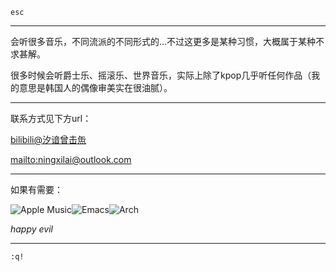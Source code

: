 `esc`

------------------------------------------------------------------------

会听很多音乐，不同流派的不同形式的…不过这更多是某种习惯，大概属于某种不求甚解。

很多时候会听爵士乐、摇滚乐、世界音乐，实际上除了kpop几乎听任何作品（我的意思是韩国人的偶像审美实在很油腻）。

------------------------------------------------------------------------

联系方式见下方url：

[bilibili@汐谙曾击缹](https://b23.tv/1YMEIAx)

[mailto:ningxilai@outlook.com](mailto:ningxilai@outlook.com)

-------------------------------------------------------------------------

如果有需要：

![Apple Music](https://img.shields.io/badge/Apple_Music-9933CC?style=for-the-badge&logo=apple-music&logoColor=white)![Emacs](https://img.shields.io/badge/Emacs-%237F5AB6.svg?&style=for-the-badge&logo=gnu-emacs&logoColor=white)![Arch](https://img.shields.io/badge/Arch%20Linux-1793D1?logo=arch-linux&logoColor=fff&style=for-the-badge)

_happy evil_

------------------------------------------------------------------------

`:q!`
